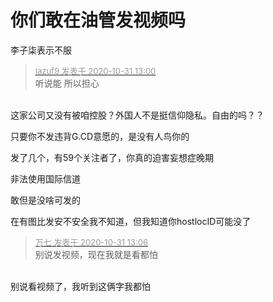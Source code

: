 # 你们敢在油管发视频吗


李子柒表示不服

<div class="quote"><blockquote><font size="2"><a href="https://www.hostloc.com/forum.php?mod=redirect&amp;goto=findpost&amp;pid=9380203&amp;ptid=760554" target="_blank"><font color="#999999">lazuf9 发表于 2020-10-31 13:00</font></a></font><br />
听说能 所以担心</blockquote></div><br />
这家公司又没有被咱控股？外国人不是挺信仰隐私。自由的吗？？

只要你不发违背G.CD意愿的，是没有人鸟你的

发了几个，有59个关注者了，你真的迫害妄想症晚期

非法使用国际信道

敢但是没啥可发的<img id="aimg_X8vEm" onclick="zoom(this, this.src, 0, 0, 0)" class="zoom" src="https://cdn.jsdelivr.net/gh/hishis/forum-master/public/images/patch.gif" onmouseover="img_onmouseoverfunc(this)" onload="thumbImg(this)" border="0" alt="" />

在有图比发安不安全我不知道，但我知道你hostlocID可能没了

<div class="quote"><blockquote><font size="2"><a href="https://www.hostloc.com/forum.php?mod=redirect&amp;goto=findpost&amp;pid=9380225&amp;ptid=760554" target="_blank"><font color="#999999">万七 发表于 2020-10-31 13:06</font></a></font><br />
别说发视频，现在我就是看都怕</blockquote></div><br />
别说看视频了，我听到这俩字我都怕<img id="aimg_JBN5k" onclick="zoom(this, this.src, 0, 0, 0)" class="zoom" src="https://cdn.jsdelivr.net/gh/hishis/forum-master/public/images/patch.gif" onmouseover="img_onmouseoverfunc(this)" onload="thumbImg(this)" border="0" alt="" />
